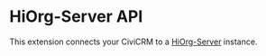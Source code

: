 # HiOrg-Server API

This extension connects your CiviCRM to
a [HiOrg-Server](https://www.hiorg-server.de/) instance.
